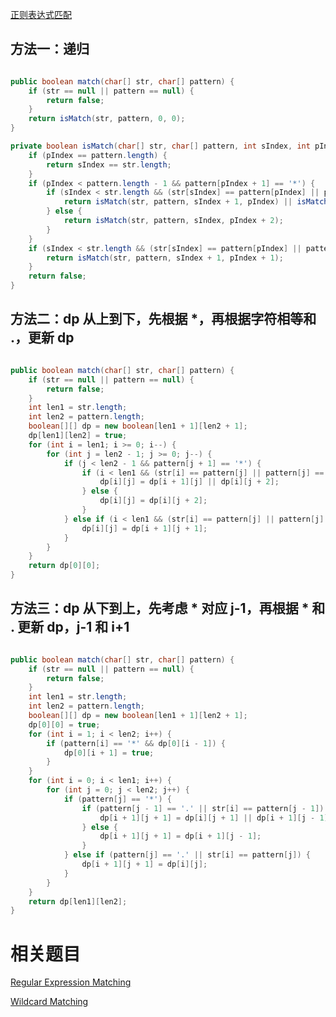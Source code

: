 [正则表达式匹配](https://www.nowcoder.com/practice/45327ae22b7b413ea21df13ee7d6429c?tpId=13&tqId=11205&tPage=1&rp=1&ru=/ta/coding-interviews&qru=/ta/coding-interviews/question-ranking&from=cyc_github) 

## 方法一：递归

```java

public boolean match(char[] str, char[] pattern) {
    if (str == null || pattern == null) {
        return false;
    }
    return isMatch(str, pattern, 0, 0);
}

private boolean isMatch(char[] str, char[] pattern, int sIndex, int pIndex) {
    if (pIndex == pattern.length) {
        return sIndex == str.length;
    }
    if (pIndex < pattern.length - 1 && pattern[pIndex + 1] == '*') {
        if (sIndex < str.length && (str[sIndex] == pattern[pIndex] || pattern[pIndex] == '.')) {
            return isMatch(str, pattern, sIndex + 1, pIndex) || isMatch(str, pattern, sIndex, pIndex + 2);
        } else {
            return isMatch(str, pattern, sIndex, pIndex + 2);
        }
    }
    if (sIndex < str.length && (str[sIndex] == pattern[pIndex] || pattern[pIndex] == '.')) {
        return isMatch(str, pattern, sIndex + 1, pIndex + 1);
    }
    return false;
}

```
    
## 方法二：dp 从上到下，先根据 *，再根据字符相等和 .，更新 dp

```java

public boolean match(char[] str, char[] pattern) {
    if (str == null || pattern == null) {
        return false;
    }
    int len1 = str.length;
    int len2 = pattern.length;
    boolean[][] dp = new boolean[len1 + 1][len2 + 1];
    dp[len1][len2] = true;
    for (int i = len1; i >= 0; i--) {
        for (int j = len2 - 1; j >= 0; j--) {
            if (j < len2 - 1 && pattern[j + 1] == '*') {
                if (i < len1 && (str[i] == pattern[j] || pattern[j] == '.')) {
                    dp[i][j] = dp[i + 1][j] || dp[i][j + 2];
                } else {
                    dp[i][j] = dp[i][j + 2];
                }
            } else if (i < len1 && (str[i] == pattern[j] || pattern[j] == '.')) {
                dp[i][j] = dp[i + 1][j + 1];
            }
        }
    }
    return dp[0][0];
}

```

## 方法三：dp 从下到上，先考虑 * 对应 j-1，再根据 * 和 . 更新 dp，j-1 和 i+1

```java

public boolean match(char[] str, char[] pattern) {
    if (str == null || pattern == null) {
        return false;
    }
    int len1 = str.length;
    int len2 = pattern.length;
    boolean[][] dp = new boolean[len1 + 1][len2 + 1];
    dp[0][0] = true;
    for (int i = 1; i < len2; i++) {
        if (pattern[i] == '*' && dp[0][i - 1]) {
            dp[0][i + 1] = true;
        }
    }
    for (int i = 0; i < len1; i++) {
        for (int j = 0; j < len2; j++) {
            if (pattern[j] == '*') {
                if (pattern[j - 1] == '.' || str[i] == pattern[j - 1]) {
                    dp[i + 1][j + 1] = dp[i][j + 1] || dp[i + 1][j - 1];
                } else {
                    dp[i + 1][j + 1] = dp[i + 1][j - 1];
                }
            } else if (pattern[j] == '.' || str[i] == pattern[j]) {
                dp[i + 1][j + 1] = dp[i][j];
            }
        }
    }
    return dp[len1][len2];
}

```

# 相关题目

[Regular Expression Matching](https://leetcode.com/problems/regular-expression-matching/)

[Wildcard Matching](https://leetcode.com/problems/wildcard-matching/)
